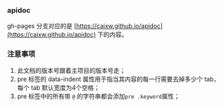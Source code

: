 ### apidoc

gh-pages 分支对应的是 [https://caixw.github.io/apidoc](https://caixw.github.io/apidoc) 下的内容。


### 注意事项

1. 此文档的版本号跟着主项目的版本号走；
1. pre 标签的 data-indent 属性用于指当其内容的每一行需要去掉多少个 tab，每个 tab 默认宽度为4个空格；
1. pre 标签中的所有带 `@` 的字符串都会添加`pre .keyword`属性；

